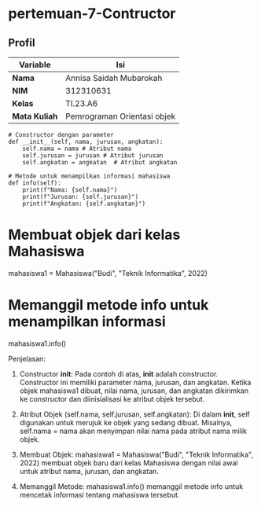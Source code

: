 # pertemuan-7-Contructor
## Profil
| Variable | Isi |
| -------- | --- |
| **Nama** | Annisa Saidah Mubarokah |
| **NIM** | 312310631 |
| **Kelas** | TI.23.A6 |
| **Mata Kuliah** | Pemrograman Orientasi objek |



    # Constructor dengan parameter
    def __init__(self, nama, jurusan, angkatan):
        self.nama = nama # Atribut nama
        self.jurusan = jurusan # Atribut jurusan
        self.angkatan = angkatan  # Atribut angkatan

    # Metode untuk menampilkan informasi mahasiswa
    def info(self):
        print(f"Nama: {self.nama}")
        print(f"Jurusan: {self.jurusan}")
        print(f"Angkatan: {self.angkatan}")

# Membuat objek dari kelas Mahasiswa
mahasiswa1 = Mahasiswa("Budi", "Teknik Informatika", 2022)

# Memanggil metode info untuk menampilkan informasi
mahasiswa1.info()

Penjelasan:

1. Constructor __init__: Pada contoh di atas, __init__ adalah constructor. Constructor ini memiliki parameter nama, jurusan, dan angkatan. Ketika objek mahasiswa1 dibuat, nilai nama, jurusan, dan angkatan dikirimkan ke constructor dan diinisialisasi ke atribut objek tersebut.


2. Atribut Objek (self.nama, self.jurusan, self.angkatan): Di dalam __init__, self digunakan untuk merujuk ke objek yang sedang dibuat. Misalnya, self.nama = nama akan menyimpan nilai nama pada atribut nama milik objek.


3. Membuat Objek: mahasiswa1 = Mahasiswa("Budi", "Teknik Informatika", 2022) membuat objek baru dari kelas Mahasiswa dengan nilai awal untuk atribut nama, jurusan, dan angkatan.


4. Memanggil Metode: mahasiswa1.info() memanggil metode info untuk mencetak informasi tentang mahasiswa tersebut.

   
